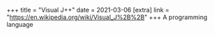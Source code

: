 +++
title = "Visual J++"
date = 2021-03-06
[extra]
link = "https://en.wikipedia.org/wiki/Visual_J%2B%2B"
+++
A programming language

